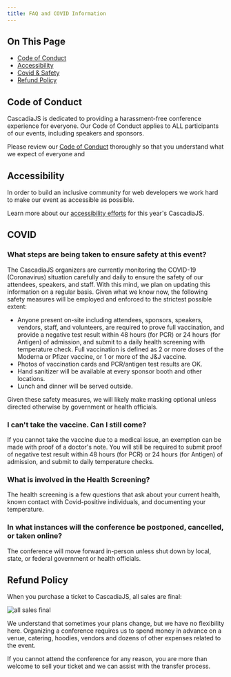 ```yaml
---
title: FAQ and COVID Information
---
```

<div class="toc">
<h2>On This Page</h2>
    <ul>
        <li><a href="#code-of-conduct">Code of Conduct</a></li>
        <li><a href="#accessibility">Accessibility</a></li>
        <li><a href="#covid">Covid & Safety</a></li>
        <li><a href="#refund-policy">Refund Policy</a></li>
    </ul>
</div>

## Code of Conduct

CascadiaJS is dedicated to providing a harassment-free conference experience for everyone. Our Code of Conduct applies to ALL participants of our events, including speakers and sponsors.

Please review our [Code of Conduct](/code-of-conduct) thoroughly so that you understand what we expect of everyone and 


## Accessibility

In order to build an inclusive community for web developers we work hard to make our event as accessible as possible.

Learn more about our [accessibility efforts](/accessibility) for this year's CascadiaJS.

## COVID

### What steps are being taken to ensure safety at this event?

The CascadiaJS organizers are currently monitoring the COVID-19 (Coronavirus) situation carefully and daily to ensure the safety of our attendees, speakers, and staff. With this mind, we plan on updating this information on a regular basis. Given what we know now, the following safety measures will be employed and enforced to the strictest possible extent:

- Anyone present on-site including attendees, sponsors, speakers, vendors, staff, and volunteers, are required to prove full vaccination, and provide a negative test result within 48 hours (for PCR) or 24 hours (for Antigen) of admission, and submit to a daily health screening with temperature check. Full vaccination is defined as 2 or more doses of the Moderna or Pfizer vaccine, or 1 or more of the J&J vaccine.
- Photos of vaccination cards and PCR/antigen test results are OK.
- Hand sanitizer will be available at every sponsor booth and other locations.
- Lunch and dinner will be served outside.

Given these safety measures, we will likely make masking optional unless directed otherwise by government or health officials.

### I can't take the vaccine. Can I still come?

If you cannot take the vaccine due to a medical issue, an exemption can be made with proof of a doctor's note. You will still be required to submit proof of negative test result within 48 hours (for PCR) or 24 hours (for Antigen) of admission, and submit to daily temperature checks.

### What is involved in the Health Screening?

The health screening is a few questions that ask about your current health, known contact with Covid-positive individuals, and documenting your temperature.

### In what instances will the conference be postponed, cancelled, or taken online?

The conference will move forward in-person unless shut down by local, state, or federal government or health officials.

## Refund Policy

When you purchase a ticket to CascadiaJS, all sales are final:

![all sales final](/images/no-refunds.png)

We understand that sometimes your plans change, but we have no flexibility here. Organizing a conference requires us to spend money in advance on a venue, catering, hoodies, vendors and dozens of other expenses related to the event.

If you cannot attend the conference for any reason, you are more than welcome to sell your ticket and we can assist with the transfer process.
